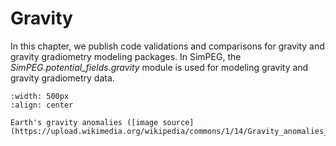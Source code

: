 Gravity
=======

In this chapter, we publish code validations and comparisons for gravity and gravity gradiometry modeling packages.
In SimPEG, the *SimPEG.potential_fields.gravity* module is used for modeling gravity and gravity gradiometry data.

```{figure} https://upload.wikimedia.org/wikipedia/commons/1/14/Gravity_anomalies_on_Earth.jpg
:width: 500px
:align: center

Earth's gravity anomalies ([image source](https://upload.wikimedia.org/wikipedia/commons/1/14/Gravity_anomalies_on_Earth.jpg))
```


